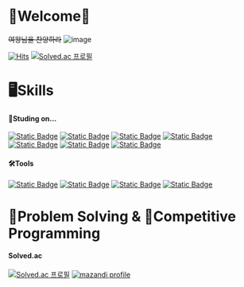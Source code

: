 # 🖤Welcome🖤
~~여왕님을 찬양하라~~
![image](https://github.com/Sadorn/Sadorn/assets/150145045/76a6a65c-42be-47c9-8bf0-016f94d3f81a)

[![Hits](https://hits.seeyoufarm.com/api/count/incr/badge.svg?url=https%3A%2F%2Fgithub.com%2FSadorn&count_bg=%23C873E7&title_bg=%236238B6&icon=godotengine.svg&icon_color=%23E4B7B7&title=hits&edge_flat=false)](https://hits.seeyoufarm.com)
[![Solved.ac 프로필](http://mazassumnida.wtf/api/mini/generate_badge?boj=sadorn)](https://solved.ac/sadorn) 
<br>

# 🖥️Skills

#### 📖Studing on...
[![Static Badge](https://img.shields.io/badge/HTML-orange?style=flat-square&logo=html5&logoColor=white)](https://developer.mozilla.org/en-US/docs/Learn/Getting_started_with_the_web/HTML_basics)
[![Static Badge](https://img.shields.io/badge/CSS-blue?style=flat-square&logo=CSS3&logoColor=white)](https://developer.mozilla.org/en-US/docs/Learn/Getting_started_with_the_web/CSS_basics)
[![Static Badge](https://img.shields.io/badge/JavaScript-gold?style=flat-square&logo=JavaScript&logoColor=black)](https://developer.mozilla.org/en-US/docs/Web/JavaScript)
[![Static Badge](https://img.shields.io/badge/Node.js-429F6B?style=flat-square&logo=node.js&logoColor=white)](https://nodejs.org/en)
[![Static Badge](https://img.shields.io/badge/Python-blue?style=flat-square&logo=python&logoColor=white)](https://www.python.org)
[![Static Badge](https://img.shields.io/badge/Java-orange?style=flat-square&logoColor=white)](https://www.java.com)
[![Static Badge](https://img.shields.io/badge/GDscript-blue?style=flat-square&logo=Godot%20Engine&logoColor=white)](https://godotengine.org)
<br>
#### 🛠️Tools
[![Static Badge](https://img.shields.io/badge/VS%20code-purple?style=flat-square&logo=Visual%20Studio%20Code&logoColor=white)](https://code.visualstudio.com)
[![Static Badge](https://img.shields.io/badge/Godot%20Engine-blue?style=flat-square&logo=Godot%20Engine&logoColor=white)](https://godotengine.org)
[![Static Badge](https://img.shields.io/badge/GitHub-black?style=flat-square&logo=GitHub&logoColor=white)](https://github.com)
[![Static Badge](https://img.shields.io/badge/Git-red?style=flat-square&logo=Git&logoColor=white)](https://git-scm.com)
<br>
# 📝Problem Solving & 🏅Competitive Programming
#### Solved.ac
[![Solved.ac 프로필](http://mazassumnida.wtf/api/v2/generate_badge?boj=sadorn)](https://solved.ac/sadorn)
[![mazandi profile](http://mazandi.herokuapp.com/api?handle=sadorn&theme=warm)](https://solved.ac/sadorn) 
<br>

